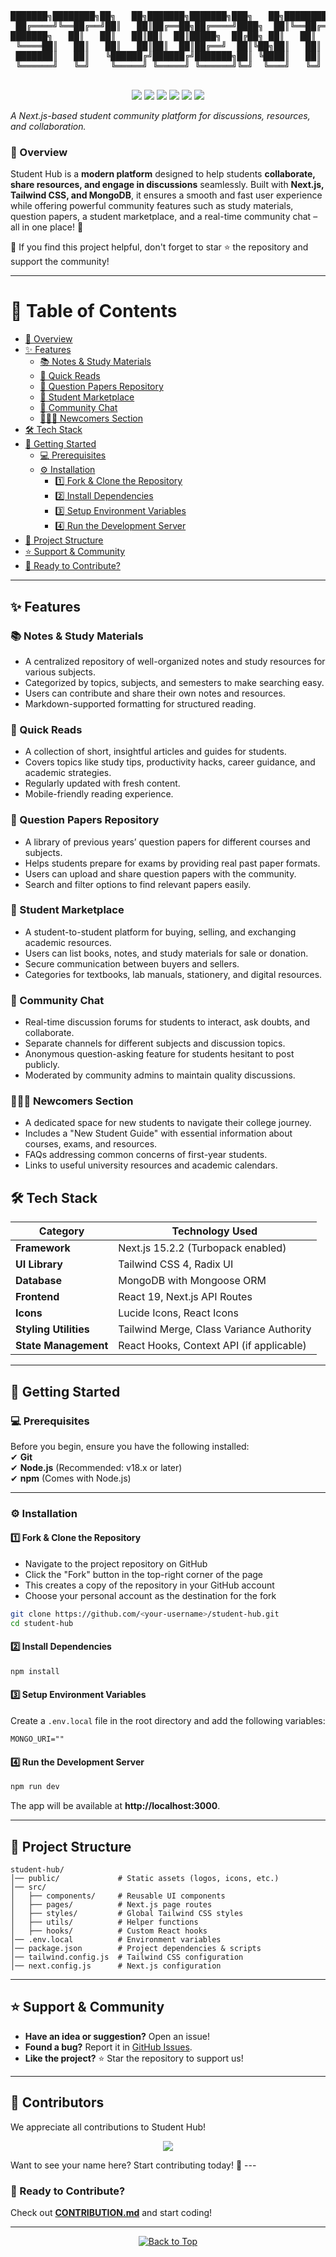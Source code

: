 <a id="top"></a>

<pre align="center">
███████╗████████╗██╗   ██╗███████╗███████╗███╗   ██╗████████╗    ██╗  ██╗██╗   ██╗██████╗ 
 ██╔════╝╚══██╔══╝██║   ██║██╔══██╗██╔════╝████╗  ██║╚══██╔══╝    ██║  ██║██║   ██║██╔══██╗ 
███████╗   ██║   ██║   ██║██║  ██║█████╗  ██╔██╗ ██║   ██║       ███████║██║   ██║██████╔╝
 ╚════██║   ██║   ██║   ██║██║  ██║██╔══╝  ██║╚██╗██║   ██║       ██║  ██║██║   ██║██╔══██╗ 
 ███████║   ██║   ╚██████╔╝██████╔╝███████╗██║ ╚████║   ██║       ██║  ██║╚██████╔╝██████╔╝ 
 ╚══════╝   ╚═╝    ╚═════╝ ╚═════╝ ╚══════╝╚═╝  ╚═══╝   ╚═╝       ╚═   ╚═╝ ╚═════╝ ╚═════╝  

</pre>

<p align="center">
  <img src="https://img.shields.io/github/forks/Vedantvijayhumbe/IPL_Scheduling_OOPS?style=social" />
  <img src="https://img.shields.io/github/stars/Vedantvijayhumbe/IPL_Scheduling_OOPSb?style=social" />
  <img src="https://img.shields.io/github/contributors/Vedantvijayhumbe/IPL_Scheduling_OOPS" />
  <img src="https://img.shields.io/github/issues/Vedantvijayhumbe/IPL_Scheduling_OOPS" />
  <img src="https://img.shields.io/github/issues-pr/Vedantvijayhumbe/IPL_Scheduling_OOPS" />
  <img src="https://img.shields.io/github/license/Vedantvijayhumbe/IPL_Scheduling_OOPS" />
</p>

_A Next.js-based student community platform for discussions, resources, and collaboration._

### **🚀 Overview**

Student Hub is a **modern platform** designed to help students **collaborate, share resources, and engage in discussions** seamlessly. Built with **Next.js, Tailwind CSS, and MongoDB**, it ensures a smooth and fast user experience while offering powerful community features such as study materials, question papers, a student marketplace, and a real-time community chat – all in one place! 🚀

🌟 If you find this project helpful, don't forget to star ⭐ the repository and support the community!

---

# 📌 Table of Contents

- [🚀 Overview](#-overview)
- [✨ Features](#-features)
  - [📚 Notes & Study Materials](#-notes--study-materials)
  - [📖 Quick Reads](#-quick-reads)
  - [📄 Question Papers Repository](#-question-papers-repository)
  - [🛒 Student Marketplace](#-student-marketplace)
  - [💬 Community Chat](#-community-chat)
  - [👨‍👩‍👧 Newcomers Section](#-newcomers-section)
- [🛠 Tech Stack](#-tech-stack)
- [📌 Getting Started](#-getting-started)
  - [💻 Prerequisites](#-prerequisites)
  - [⚙️ Installation](#-installation)
    - [1️⃣ Fork & Clone the Repository](#1%EF%B8%8F%E2%83%A3-fork--clone-the-repository)
    - [2️⃣ Install Dependencies](#2%EF%B8%8F%E2%83%A3-install-dependencies)
    - [3️⃣ Setup Environment Variables](#3%EF%B8%8F%E2%83%A3-setup-environment-variables)
    - [4️⃣ Run the Development Server](#4%EF%B8%8F%E2%83%A3-run-the-development-server)
- [📁 Project Structure](#-project-structure)
- [⭐ Support & Community](#-support--community)
- [🚀 Ready to Contribute?](#-ready-to-contribute)

---

## ✨ Features

### 📚 Notes & Study Materials

- A centralized repository of well-organized notes and study resources for various subjects.
- Categorized by topics, subjects, and semesters to make searching easy.
- Users can contribute and share their own notes and resources.
- Markdown-supported formatting for structured reading.

### 📖 Quick Reads

- A collection of short, insightful articles and guides for students.
- Covers topics like study tips, productivity hacks, career guidance, and academic strategies.
- Regularly updated with fresh content.
- Mobile-friendly reading experience.

### 📄 Question Papers Repository

- A library of previous years’ question papers for different courses and subjects.
- Helps students prepare for exams by providing real past paper formats.
- Users can upload and share question papers with the community.
- Search and filter options to find relevant papers easily.

### 🛒 Student Marketplace

- A student-to-student platform for buying, selling, and exchanging academic resources.
- Users can list books, notes, and study materials for sale or donation.
- Secure communication between buyers and sellers.
- Categories for textbooks, lab manuals, stationery, and digital resources.

### 💬 Community Chat

- Real-time discussion forums for students to interact, ask doubts, and collaborate.
- Separate channels for different subjects and discussion topics.
- Anonymous question-asking feature for students hesitant to post publicly.
- Moderated by community admins to maintain quality discussions.

### 👨‍👩‍👧 Newcomers Section

- A dedicated space for new students to navigate their college journey.
- Includes a "New Student Guide" with essential information about courses, exams, and resources.
- FAQs addressing common concerns of first-year students.
- Links to useful university resources and academic calendars.

## **🛠 Tech Stack**

| **Category**          | **Technology Used**                      |
| --------------------- | ---------------------------------------- |
| **Framework**         | Next.js 15.2.2 (Turbopack enabled)       |
| **UI Library**        | Tailwind CSS 4, Radix UI                 |
| **Database**          | MongoDB with Mongoose ORM                |
| **Frontend**          | React 19, Next.js API Routes             |
| **Icons**             | Lucide Icons, React Icons                |
| **Styling Utilities** | Tailwind Merge, Class Variance Authority |
| **State Management**  | React Hooks, Context API (if applicable) |

---

## **📌 Getting Started**

### **💻 Prerequisites**

Before you begin, ensure you have the following installed:  
✔ **Git**  
✔ **Node.js** (Recommended: v18.x or later)  
✔ **npm** (Comes with Node.js)

---

### **⚙️ Installation**

#### **1️⃣ Fork & Clone the Repository**

- Navigate to the project repository on GitHub
- Click the "Fork" button in the top-right corner of the page
- This creates a copy of the repository in your GitHub account
- Choose your personal account as the destination for the fork

```bash
git clone https://github.com/<your-username>/student-hub.git
cd student-hub
```

#### **2️⃣ Install Dependencies**

```bash
npm install
```

#### **3️⃣ Setup Environment Variables**

Create a `.env.local` file in the root directory and add the following variables:

```plaintext
MONGO_URI=""
```

#### **4️⃣ Run the Development Server**

```bash
npm run dev
```

The app will be available at **http://localhost:3000**.

---

## **📁 Project Structure**

```plaintext
student-hub/
│── public/             # Static assets (logos, icons, etc.)
│── src/
│   ├── components/     # Reusable UI components
│   ├── pages/          # Next.js page routes
│   ├── styles/         # Global Tailwind CSS styles
│   ├── utils/          # Helper functions
│   ├── hooks/          # Custom React hooks
│── .env.local          # Environment variables
│── package.json        # Project dependencies & scripts
│── tailwind.config.js  # Tailwind CSS configuration
│── next.config.js      # Next.js configuration
```

---

## **⭐ Support & Community**

- **Have an idea or suggestion?** Open an issue!
- **Found a bug?** Report it in [GitHub Issues](https://github.com/Vedantvijayhumbe/IPL_Scheduling_OOPS/issues).
- **Like the project?** ⭐ Star the repository to support us!

---

## 👥 Contributors

We appreciate all contributions to Student Hub!

<p align="center">
  <a href="https://github.com/Vedantvijayhumbe/IPL_Scheduling_OOPS/graphs/contributors">
    <img src="https://contrib.rocks/image?repo=Vedantvijayhumbe/IPL_Scheduling_OOPS" />
  </a>
</p>
Want to see your name here? Start contributing today! 🚀  
---

### **🚀 Ready to Contribute?**

Check out **[CONTRIBUTION.md](CONTRIBUTION.md)** and start coding!

---

<p align="center">
  <a href="#top">
    <img src="https://img.shields.io/badge/%E2%AC%86-Back%20to%20Top-blue?style=for-the-badge" alt="Back to Top"/>
  </a>
</p>
